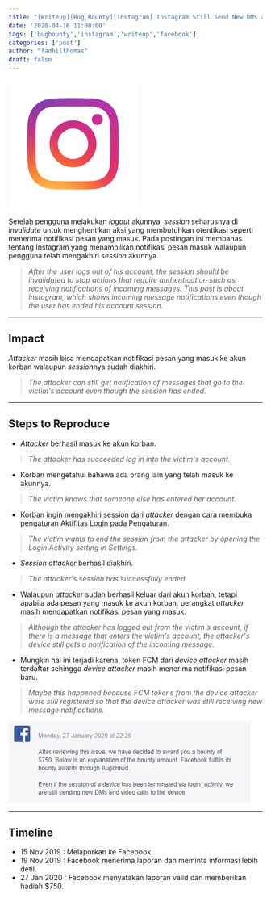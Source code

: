 ```yaml
---
title: "[Writeup][Bug Bounty][Instagram] Instagram Still Send New DMs and Video Calls to Device After Logout [ID][EN]"
date: '2020-04-16 11:00:00'
tags: ['bugbounty','instagram','writeup','facebook']
categories: ['post']
author: "fadhilthomas"
draft: false
---
```


![alt text](/facebook01/instagram_logo.png)

Setelah pengguna melakukan *logout* akunnya, *session* seharusnya di *invalidate* untuk menghentikan aksi yang membutuhkan otentikasi seperti menerima notifikasi pesan yang masuk. Pada postingan ini membahas tentang Instagram yang menampilkan notifikasi pesan masuk walaupun pengguna telah mengakhiri *session* akunnya.
>*After the user logs out of his account, the session should be invalidated to stop actions that require authentication such as receiving notifications of incoming messages. This post is about Instagram, which shows incoming message notifications even though the user has ended his account session.*

----
## Impact
*Attacker* masih bisa mendapatkan notifikasi pesan yang masuk ke akun korban walaupun *session*nya sudah diakhiri.
>*The attacker can still get notification of messages that go to the victim's account even though the session has ended.*

----
## Steps to Reproduce 
* *Attacker* berhasil masuk ke akun korban.
>*The attacker has succeeded log in into the victim's account.*
* Korban mengetahui bahawa ada orang lain yang telah masuk ke akunnya.
>*The victim knows that someone else has entered her account.*
* Korban ingin mengakhiri session dari *attacker* dengan cara membuka pengaturan Aktifitas Login pada Pengaturan.
>*The victim wants to end the session from the attacker by opening the Login Activity setting in Settings.*
* *Session attacker* berhasil diakhiri.
>*The attacker's session has successfully ended.*
* Walaupun *attacker* sudah berhasil keluar dari akun korban, tetapi apabila ada pesan yang masuk ke akun korban, perangkat *attacker* masih mendapatkan notifikasi pesan yang masuk.
>*Although the attacker has logged out from the victim's account, if there is a message that enters the victim's account, the attacker's device still gets a notification of the incoming message.*
* Mungkin hal ini terjadi karena, token FCM dari *device attacker* masih terdaftar sehingga *device attacker* masih menerima notifikasi pesan baru.
>*Maybe this happened because FCM tokens from the device attacker were still registered so that the device attacker was still receiving new message notifications.*

![alt text](/facebook01/facebook_bounty_01.png)

----
## Timeline
* 15 Nov 2019 : Melaporkan ke Facebook.
* 19 Nov 2019 : Facebook menerima laporan dan meminta informasi lebih detil.
* 27 Jan 2020 : Facebook menyatakan laporan valid dan memberikan hadiah $750.